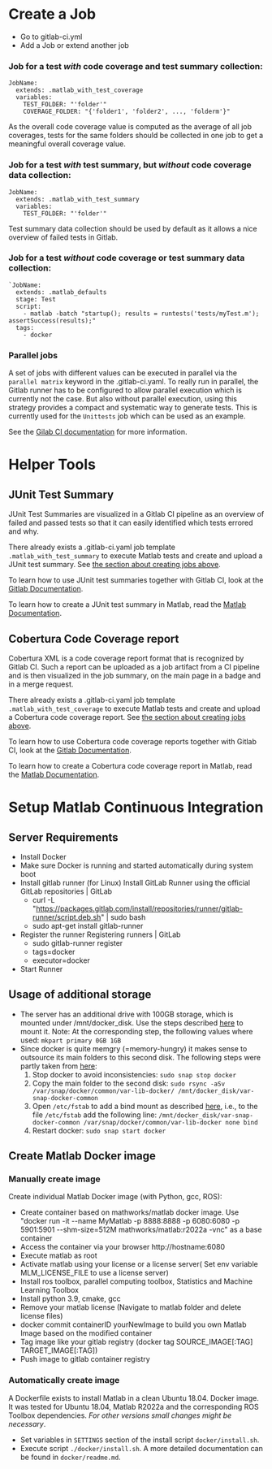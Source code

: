 # Create a Job

- Go to gitlab-ci.yml
- Add a Job or extend another job

### Job for a test *with* code coverage and test summary collection:
```
JobName:
  extends: .matlab_with_test_coverage
  variables:
    TEST_FOLDER: "'folder'"
    COVERAGE_FOLDER: "{'folder1', 'folder2', ..., 'folderm'}"
```
As the overall code coverage value is computed as the average of all job coverages, tests for the same folders should be collected in one job to get a meaningful overall coverage value.

### Job for a test *with* test summary, but *without* code coverage data collection:
```
JobName:
  extends: .matlab_with_test_summary
  variables:
    TEST_FOLDER: "'folder'"
```
Test summary data collection should be used by default as it allows a nice overview of failed tests in Gitlab.

### Job for a test *without* code coverage or test summary data collection:
```
`JobName:
  extends: .matlab_defaults
  stage: Test
  script:
    - matlab -batch "startup(); results = runtests('tests/myTest.m'); assertSuccess(results);"
  tags:
    - docker
```

### Parallel jobs
A set of jobs with different values can be executed in parallel via the ```parallel matrix``` keyword in the .gitlab-ci.yaml.
To really run in parallel, the Gitlab runner has to be configured to allow parallel execution which is currently not the case.
But also without parallel execution, using this strategy provides a compact and systematic way to generate tests. This is currently used for the ```Unittests``` job which can be used as an example.

See the [Gilab CI documentation](https://docs.gitlab.com/ee/ci/yaml/#parallel) for more information.


# Helper Tools
## JUnit Test Summary
JUnit Test Summaries are visualized in a Gitlab CI pipeline as an overview of failed and passed tests so that it can easily identified which tests errored and why.

There already exists a .gitlab-ci.yaml job template ```.matlab_with_test_summary``` to execute Matlab tests and create and upload a JUnit test summary. See [the section about creating jobs above](#job-for-a-test-with-test-summary-but-without-code-coverage-data-collection).

To learn how to use JUnit test summaries together with Gitlab CI, look at the [Gitlab Documentation](https://docs.gitlab.com/ee/ci/testing/unit_test_reports.html).

To learn how to create a JUnit test summary in Matlab, read the [Matlab Documentation](https://de.mathworks.com/help/matlab/ref/matlab.unittest.plugins.xmlplugin-class.html).

## Cobertura Code Coverage report
Cobertura XML is a code coverage report format that is recognized by Gitlab CI. Such a report can be uploaded as a job artifact from a CI pipeline and is then visualized in the job summary, on the main page in a badge and in a merge request.

There already exists a .gitlab-ci.yaml job template ```.matlab_with_test_coverage``` to execute Matlab tests and create and upload a Cobertura code coverage report. See [the section about creating jobs above](#job-for-a-test-with-code-coverage-and-test-summary-collection).

To learn how to use Cobertura code coverage reports together with Gitlab CI, look at the [Gitlab Documentation](https://docs.gitlab.com/ee/ci/testing/unit_test_reports.htmlhttps://de.mathworks.com/help/matlab/ref/matlab.unittest.plugins.codecoverage.coberturaformat-class.htmlhttps://docs.gitlab.com/ee/ci/testing/test_coverage_visualization.html).

To learn how to create a Cobertura code coverage report in Matlab, read the [Matlab Documentation](https://de.mathworks.com/help/matlab/ref/matlab.unittest.plugins.xmlplugin-class.htmlhttps://de.mathworks.com/help/matlab/ref/matlab.unittest.plugins.codecoverage.coberturaformat-class.html).


# Setup Matlab Continuous Integration
## Server Requirements
-	Install Docker
-	Make sure Docker is running and started automatically during system boot
-	Install gitlab runner (for Linux) Install GitLab Runner using the official GitLab repositories | GitLab
	-	curl -L "https://packages.gitlab.com/install/repositories/runner/gitlab-runner/script.deb.sh" | sudo bash
	-	sudo apt-get install gitlab-runner
-	Register the runner Registering runners | GitLab
	-	sudo gitlab-runner register
	-	tags=docker
	-	executor=docker
-	Start Runner

## Usage of additional storage
- The server has an additional drive with 100GB storage, which is mounted under /mnt/docker_disk. Use the steps described [here](https://linuxhint.com/how-to-mount-drive-in-ubuntu/) to mount it. Note: At the corresponding step, the following values where used: `mkpart primary 0GB 1GB`
- Since docker is quite memgry (=memory-hungry) it makes sense to outsource its main folders to this second disk. The following steps were partly taken from [here](https://www.howtogeek.com/devops/how-to-store-docker-images-and-containers-on-an-external-drive/):
  1. Stop docker to avoid inconsistencies: `sudo snap stop docker`
  2. Copy the main folder to the second disk: `sudo rsync -aSv /var/snap/docker/common/var-lib-docker/ /mnt/docker_disk/var-snap-docker-common`
  3. Open `/etc/fstab` to add a bind mount as described [here](https://stackoverflow.com/questions/64088801/change-docker-snap-data-root-folder), i.e., to the file `/etc/fstab` add the following line: `/mnt/docker_disk/var-snap-docker-common /var/snap/docker/common/var-lib-docker none bind`
  4. Restart docker: `sudo snap start docker`

## Create Matlab Docker image
### Manually create image
Create individual Matlab Docker image (with Python, gcc, ROS):
-	Create container based on mathworks/matlab docker image. Use "docker run -it  --name MyMatlab -p 8888:8888 -p 6080:6080 -p 5901:5901 --shm-size=512M mathworks/matlab:r2022a -vnc" as a base container
-	Access the container via your browser http://hostname:6080
-	Execute matlab as root
-	Activate matlab using your license or a license server( Set env variable MLM_LICENSE_FILE to use a license server)
-	Install ros toolbox, parallel computing toolbox, Statistics and Machine Learning Toolbox
-	Install python 3.9,  cmake, gcc
-	Remove your matlab license (Navigate to matlab folder and delete license files)
-	docker commit containerID  yourNewImage to build you own Matlab Image based on the modified container
-	Tag image like your gitlab registry (docker tag SOURCE_IMAGE[:TAG] TARGET_IMAGE[:TAG])
-	Push image to gitlab container registry

### Automatically create image
A Dockerfile exists to install Matlab in a clean Ubuntu 18.04. Docker image. It was tested for Ubuntu 18.04, Matlab R2022a and the corresponding ROS Toolbox dependencies. _For other versions small changes might be necessary_.
- Set variables in ```SETTINGS``` section of the install script ```docker/install.sh```.
- Execute script ```./docker/install.sh```.
A more detailed documentation can be found in ```docker/readme.md```.
